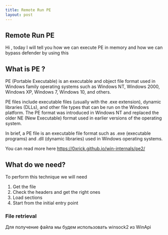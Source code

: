 ```yaml
---
title: Remote Run PE 
layout: post
---
```


## Remote Run PE 

Hi , today I will tell you how we can execute PE in memory and how we can bypass defender by using this 

## What is PE ?

PE (Portable Executable) is an executable and object file format used in Windows family operating systems such as Windows NT, Windows 2000, Windows XP, Windows 7, Windows 10, and others.

PE files include executable files (usually with the .exe extension), dynamic libraries (DLLs), and other file types that can be run on the Windows platform. The PE format was introduced in Windows NT and replaced the older NE (New Executable) format used in earlier versions of the operating system.

In brief, a PE file is an executable file format such as .exe (executable programs) and .dll (dynamic libraries) used in Windows operating systems.

You can read more here https://0xrick.github.io/win-internals/pe2/

## What do we need? 

To perform this technique we will need 
1. Get the file
2. Check the headers and get the right ones 
3. Load sections 
4. Start from the initial entry point

### File retrieval 

Для получение файла мы будем использовать winsock2 из WinApi 
